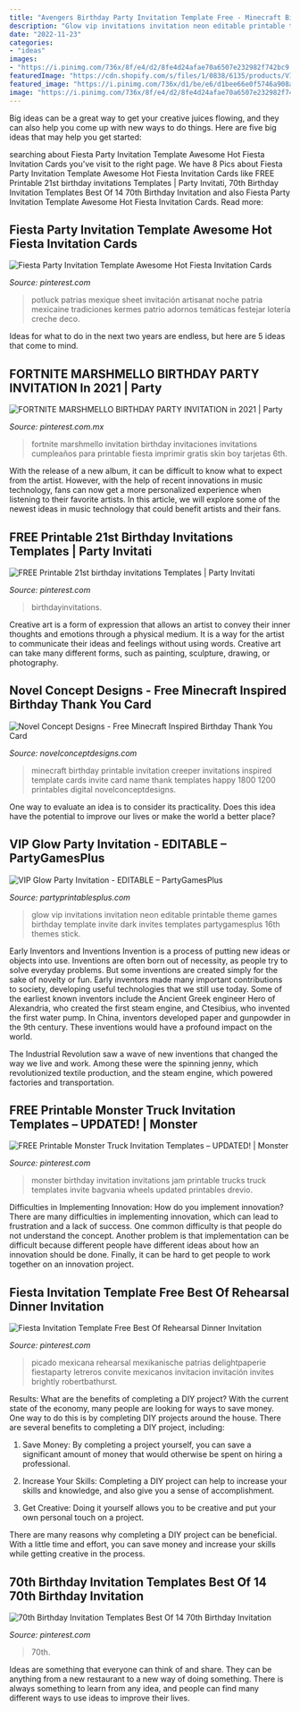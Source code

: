```yaml
---
title: "Avengers Birthday Party Invitation Template Free - Minecraft Birthday Printable Invitation Creeper Invitations Inspired Template Cards Invite Card Name Thank Templates Happy 1800 1200 Printables Digital Novelconceptdesigns"
description: "Glow vip invitations invitation neon editable printable theme games birthday template invite dark invites templates partygamesplus 16th themes stick"
date: "2022-11-23"
categories:
- "ideas"
images:
- "https://i.pinimg.com/736x/8f/e4/d2/8fe4d24afae70a6507e232982f742bc9.jpg"
featuredImage: "https://cdn.shopify.com/s/files/1/0838/6135/products/VIP-Invitations-glow-party-printable-1_1200x1200.jpg?v=1506797524"
featured_image: "https://i.pinimg.com/736x/d1/be/e6/d1bee66e0f5746a908a626b883fa7eea.jpg"
image: "https://i.pinimg.com/736x/8f/e4/d2/8fe4d24afae70a6507e232982f742bc9.jpg"
---
```



Big ideas can be a great way to get your creative juices flowing, and they can also help you come up with new ways to do things. Here are five big ideas that may help you get started: 

	

		
searching about Fiesta Party Invitation Template Awesome Hot Fiesta Invitation Cards you've visit to the right page. We have 8 Pics about Fiesta Party Invitation Template Awesome Hot Fiesta Invitation Cards like FREE Printable 21st birthday invitations Templates | Party Invitati, 70th Birthday Invitation Templates Best Of 14 70th Birthday Invitation and also Fiesta Party Invitation Template Awesome Hot Fiesta Invitation Cards. Read more:
		
    
## Fiesta Party Invitation Template Awesome Hot Fiesta Invitation Cards

<img loading=lazy src="https://i.pinimg.com/736x/54/6b/7f/546b7f2d3bf26dbd63848a5fce7e77a6.jpg" onerror="this.onerror=null;this.src='https://tse4.mm.bing.net/th?id=OIP.4W6Tr8QHNefzAwbXIE7-ewHaLj&amp;pid=15.1';" alt="Fiesta Party Invitation Template Awesome Hot Fiesta Invitation Cards">

_Source: pinterest.com_

>potluck patrias mexique sheet invitación artisanat noche patria mexicaine tradiciones kermes patrio adornos temáticas festejar lotería creche deco. 

	

Ideas for what to do in the next two years are endless, but here are 5 ideas that come to mind. 

    
## FORTNITE MARSHMELLO BIRTHDAY PARTY INVITATION In 2021 | Party

<img loading=lazy src="https://i.pinimg.com/736x/d1/be/e6/d1bee66e0f5746a908a626b883fa7eea.jpg" onerror="this.onerror=null;this.src='https://tse1.mm.bing.net/th?id=OIP.BG57RRq1t-JLGGwBr0EH5AHaKX&amp;pid=15.1';" alt="FORTNITE MARSHMELLO BIRTHDAY PARTY INVITATION in 2021 | Party">

_Source: pinterest.com.mx_

>fortnite marshmello invitation birthday invitaciones invitations cumpleaños para printable fiesta imprimir gratis skin boy tarjetas 6th. 

	

With the release of a new album, it can be difficult to know what to expect from the artist. However, with the help of recent innovations in music technology, fans can now get a more personalized experience when listening to their favorite artists. In this article, we will explore some of the newest ideas in music technology that could benefit artists and their fans.

    
## FREE Printable 21st Birthday Invitations Templates | Party Invitati

<img loading=lazy src="https://i.pinimg.com/736x/8f/e4/d2/8fe4d24afae70a6507e232982f742bc9.jpg" onerror="this.onerror=null;this.src='https://tse4.mm.bing.net/th?id=OIP.5NASvWMwm8Coh9z5Bfs6AwHaKW&amp;pid=15.1';" alt="FREE Printable 21st birthday invitations Templates | Party Invitati">

_Source: pinterest.com_

>birthdayinvitations. 

	

Creative art is a form of expression that allows an artist to convey their inner thoughts and emotions through a physical medium. It is a way for the artist to communicate their ideas and feelings without using words. Creative art can take many different forms, such as painting, sculpture, drawing, or photography.

    
## Novel Concept Designs - Free Minecraft Inspired Birthday Thank You Card

<img loading=lazy src="http://cdn.shopify.com/s/files/1/0248/3042/products/MinecraftCreeperBlank_3d1c9e4d-2b65-4765-8060-ac2d4c37f0f9_1024x1024.jpg?v=1378906933" onerror="this.onerror=null;this.src='https://tse3.mm.bing.net/th?id=OIP.jGlac1f5UmN7tT72RNXyVQHaE8&amp;pid=15.1';" alt="Novel Concept Designs - Free Minecraft Inspired Birthday Thank You Card">

_Source: novelconceptdesigns.com_

>minecraft birthday printable invitation creeper invitations inspired template cards invite card name thank templates happy 1800 1200 printables digital novelconceptdesigns. 

	

One way to evaluate an idea is to consider its practicality. Does this idea have the potential to improve our lives or make the world a better place?

    
## VIP Glow Party Invitation - EDITABLE – PartyGamesPlus

<img loading=lazy src="https://cdn.shopify.com/s/files/1/0838/6135/products/VIP-Invitations-glow-party-printable-1_1200x1200.jpg?v=1506797524" onerror="this.onerror=null;this.src='https://tse2.mm.bing.net/th?id=OIP.54FJi6-Au8oRjpISJEQHSgAAAA&amp;pid=15.1';" alt="VIP Glow Party Invitation - EDITABLE – PartyGamesPlus">

_Source: partyprintablesplus.com_

>glow vip invitations invitation neon editable printable theme games birthday template invite dark invites templates partygamesplus 16th themes stick. 

	

Early Inventors and Inventions
Invention is a process of putting new ideas or objects into use. Inventions are often born out of necessity, as people try to solve everyday problems. But some inventions are created simply for the sake of novelty or fun. Early inventors made many important contributions to society, developing useful technologies that we still use today.
Some of the earliest known inventors include the Ancient Greek engineer Hero of Alexandria, who created the first steam engine, and Ctesibius, who invented the first water pump. In China, inventors developed paper and gunpowder in the 9th century. These inventions would have a profound impact on the world.

The Industrial Revolution saw a wave of new inventions that changed the way we live and work. Among these were the spinning jenny, which revolutionized textile production, and the steam engine, which powered factories and transportation.

    
## FREE Printable Monster Truck Invitation Templates – UPDATED! | Monster

<img loading=lazy src="https://i.pinimg.com/736x/89/05/1a/89051ade498f2388a941531412b0292e.jpg" onerror="this.onerror=null;this.src='https://tse2.mm.bing.net/th?id=OIP.OnQ3f1KbTc2aVBOH-3KbCQHaKX&amp;pid=15.1';" alt="FREE Printable Monster Truck Invitation Templates – UPDATED! | Monster">

_Source: pinterest.com_

>monster birthday invitation invitations jam printable trucks truck templates invite bagvania wheels updated printables drevio. 

	

Difficulties in Implementing Innovation: How do you implement innovation?
There are many difficulties in implementing innovation, which can lead to frustration and a lack of success. One common difficulty is that people do not understand the concept. Another problem is that implementation can be difficult because different people have different ideas about how an innovation should be done. Finally, it can be hard to get people to work together on an innovation project.

    
## Fiesta Invitation Template Free Best Of Rehearsal Dinner Invitation

<img loading=lazy src="https://i.pinimg.com/736x/42/2a/2c/422a2c94f9040d696bb024994d545084.jpg" onerror="this.onerror=null;this.src='https://tse2.mm.bing.net/th?id=OIP.AbK17cCnXvDHsvOR8HELwgHaKX&amp;pid=15.1';" alt="Fiesta Invitation Template Free Best Of Rehearsal Dinner Invitation">

_Source: pinterest.com_

>picado mexicana rehearsal mexikanische patrias delightpaperie fiestaparty letreros convite mexicanos invitacion invitación invites brightly robertbathurst. 

	

Results: What are the benefits of completing a DIY project?
With the current state of the economy, many people are looking for ways to save money. One way to do this is by completing DIY projects around the house. There are several benefits to completing a DIY project, including:
1. Save Money: By completing a project yourself, you can save a significant amount of money that would otherwise be spent on hiring a professional.

2. Increase Your Skills: Completing a DIY project can help to increase your skills and knowledge, and also give you a sense of accomplishment.

3. Get Creative: Doing it yourself allows you to be creative and put your own personal touch on a project.

There are many reasons why completing a DIY project can be beneficial. With a little time and effort, you can save money and increase your skills while getting creative in the process.

    
## 70th Birthday Invitation Templates Best Of 14 70th Birthday Invitation

<img loading=lazy src="https://i.pinimg.com/736x/82/85/f1/8285f1d5bbe0759e70a266583121529e.jpg" onerror="this.onerror=null;this.src='https://tse3.mm.bing.net/th?id=OIP.1At5GwTQul5adAzjCrga5wHaF6&amp;pid=15.1';" alt="70th Birthday Invitation Templates Best Of 14 70th Birthday Invitation">

_Source: pinterest.com_

>70th. 

	

Ideas are something that everyone can think of and share. They can be anything from a new restaurant to a new way of doing something. There is always something to learn from any idea, and people can find many different ways to use ideas to improve their lives.

